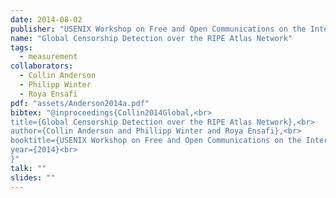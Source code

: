 ```yaml
---
date: 2014-08-02
publisher: "USENIX Workshop on Free and Open Communications on the Internet (USENIX FOCI)"
name: "Global Censorship Detection over the RIPE Atlas Network"
tags:
  - measurement
collaborators:
  - Collin Anderson
  - Philipp Winter
  - Roya Ensafi
pdf: "assets/Anderson2014a.pdf"
bibtex: "@inproceedings{Collin2014Global,<br>
title={Global Censorship Detection over the RIPE Atlas Network},<br>
author={Collin Anderson and Phillipp Winter and Roya Ensafi},<br>
booktitle={USENIX Workshop on Free and Open Communications on the Internet},<br>
year={2014}<br>
}"
talk: ""
slides: ""
---
```


